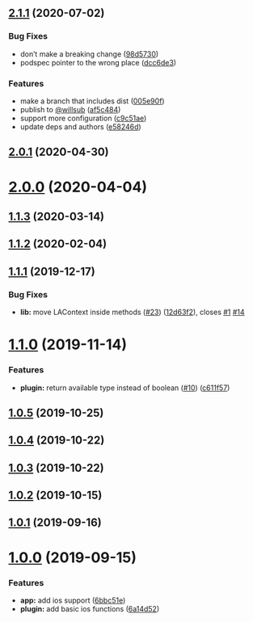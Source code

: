 ## [2.1.1](https://github.com/willsub/capacitor-face-id/compare/v2.0.1...v2.1.1) (2020-07-02)


### Bug Fixes

* don’t make a breaking change ([98d5730](https://github.com/willsub/capacitor-face-id/commit/98d57304b1b433dd48fc8fb14dca23f30c0cca0a))
* podspec pointer to the wrong place ([dcc6de3](https://github.com/willsub/capacitor-face-id/commit/dcc6de361e7d1e902f9d55d4794eba053df3c024))


### Features

* make a branch that includes dist ([005e90f](https://github.com/willsub/capacitor-face-id/commit/005e90f7ad4da76d76e0f10390d2d5957843fb41))
* publish to [@willsub](https://github.com/willsub) ([af5c484](https://github.com/willsub/capacitor-face-id/commit/af5c4847c35682b586ed5f573219d964b612dc71))
* support more configuration ([c9c51ae](https://github.com/willsub/capacitor-face-id/commit/c9c51ae10cc0de23bb7df1ab4855e7a250c43b60))
* update deps and authors ([e58246d](https://github.com/willsub/capacitor-face-id/commit/e58246d647d142ccbc125666c8f2ddfd6f922585))



## [2.0.1](https://github.com/willsub/capacitor-face-id/compare/v2.0.0...v2.0.1) (2020-04-30)



# [2.0.0](https://github.com/willsub/capacitor-face-id/compare/v1.1.3...v2.0.0) (2020-04-04)



## [1.1.3](https://github.com/willsub/capacitor-face-id/compare/v1.1.2...v1.1.3) (2020-03-14)



## [1.1.2](https://github.com/willsub/capacitor-face-id/compare/v1.1.1...v1.1.2) (2020-02-04)



## [1.1.1](https://github.com/willsub/capacitor-face-id/compare/v1.1.0...v1.1.1) (2019-12-17)


### Bug Fixes

* **lib:** move LAContext inside methods  ([#23](https://github.com/willsub/capacitor-face-id/issues/23)) ([12d63f2](https://github.com/willsub/capacitor-face-id/commit/12d63f25dcba643bb3b9e8168bdcc6ebb36019e5)), closes [#1](https://github.com/willsub/capacitor-face-id/issues/1) [#14](https://github.com/willsub/capacitor-face-id/issues/14)



# [1.1.0](https://github.com/willsub/capacitor-face-id/compare/v1.0.5...v1.1.0) (2019-11-14)


### Features

* **plugin:** return available type instead of boolean  ([#10](https://github.com/willsub/capacitor-face-id/issues/10)) ([c611f57](https://github.com/willsub/capacitor-face-id/commit/c611f57cb3207a1ca1673ecc2b6a6bd85037edc2))



## [1.0.5](https://github.com/willsub/capacitor-face-id/compare/v1.0.4...v1.0.5) (2019-10-25)



## [1.0.4](https://github.com/willsub/capacitor-face-id/compare/v1.0.3...v1.0.4) (2019-10-22)



## [1.0.3](https://github.com/willsub/capacitor-face-id/compare/v1.0.2...v1.0.3) (2019-10-22)



## [1.0.2](https://github.com/willsub/capacitor-face-id/compare/v1.0.1...v1.0.2) (2019-10-15)



## [1.0.1](https://github.com/willsub/capacitor-face-id/compare/v1.0.0...v1.0.1) (2019-09-16)



# [1.0.0](https://github.com/willsub/capacitor-face-id/compare/6a14d52716c97868cb7198c9271f465567ca075d...v1.0.0) (2019-09-15)


### Features

* **app:** add ios support ([6bbc51e](https://github.com/willsub/capacitor-face-id/commit/6bbc51ed0f06c7e5754f9f23b657ffc2c931119b))
* **plugin:** add basic ios functions ([6a14d52](https://github.com/willsub/capacitor-face-id/commit/6a14d52716c97868cb7198c9271f465567ca075d))



